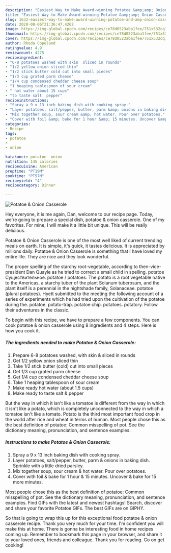 ```yaml
---
description: "Easiest Way to Make Award-winning Potatoe &amp;amp; Onion Casserole"
title: "Easiest Way to Make Award-winning Potatoe &amp;amp; Onion Casserole"
slug: 1632-easiest-way-to-make-award-winning-potatoe-and-amp-onion-casserole
date: 2020-08-06T21:36:47.426Z
image: https://img-global.cpcdn.com/recipes/ce78d0523aba1fee/751x532cq70/potatoe-onion-casserole-recipe-main-photo.jpg
thumbnail: https://img-global.cpcdn.com/recipes/ce78d0523aba1fee/751x532cq70/potatoe-onion-casserole-recipe-main-photo.jpg
cover: https://img-global.cpcdn.com/recipes/ce78d0523aba1fee/751x532cq70/potatoe-onion-casserole-recipe-main-photo.jpg
author: Rhoda Copeland
ratingvalue: 4.9
reviewcount: 4275
recipeingredient:
- "6-8 potatoes washed with skin  sliced in rounds"
- "1/2 yellow onion sliced thin"
- "1/2 stick butter cold cut into small pieces"
- "1/3 cup grated parm cheese"
- "1/4 cup condensed cheddar cheese soup"
- "1 heaping tablespoon of sour cream"
- " hot water about 15 cups"
- "to taste salt  pepper"
recipeinstructions:
- "Spray a 9 x 13 inch baking dish with cooking spray."
- "Layer potatoes, salt/pepper, butter, parm &amp; onions in baking dish. Sprinkle with a little dried parsley."
- "Mix together soup, sour cream &amp; hot water. Pour over potatoes."
- "Cover with foil &amp; bake for 1 hour &amp; 15 minutes. Uncover &amp; bake for 15 more minutes."
categories:
- Recipe
tags:
- potatoe
- 
- onion

katakunci: potatoe  onion 
nutrition: 145 calories
recipecuisine: American
preptime: "PT19M"
cooktime: "PT57M"
recipeyield: "4"
recipecategory: Dinner

---
```



![Potatoe &amp; Onion Casserole](https://img-global.cpcdn.com/recipes/ce78d0523aba1fee/751x532cq70/potatoe-onion-casserole-recipe-main-photo.jpg)

Hey everyone, it is me again, Dan, welcome to our recipe page. Today, we're going to prepare a special dish, potatoe &amp; onion casserole. One of my favorites. For mine, I will make it a little bit unique. This will be really delicious.

Potatoe &amp; Onion Casserole is one of the most well liked of current trending meals on earth. It is simple, it's quick, it tastes delicious. It is appreciated by millions daily. Potatoe &amp; Onion Casserole is something that I have loved my entire life. They are nice and they look wonderful.

The proper spelling of the starchy root-vegetable, according to then-vice-president Dan Quayle as he tried to correct a small child in spelling. potatoe Существительное. potatoe / potatoes. The potato is a root vegetable native to the Americas, a starchy tuber of the plant Solanum tuberosum, and the plant itself is a perennial in the nightshade family, Solanaceae. potatoe (plural potatoes). Hyett submitted to the meeting the following account of a series of experiments which he had tried upon the cultivation of the potatoe during the. potatoe. potato-trap. potatoe chip. potatoes. potatory. Follow their adventures in the classic.


To begin with this recipe, we have to prepare a few components. You can cook potatoe &amp; onion casserole using 8 ingredients and 4 steps. Here is how you cook it.

<!--inarticleads1-->

##### The ingredients needed to make Potatoe &amp; Onion Casserole:

1. Prepare 6-8 potatoes washed, with skin &amp; sliced in rounds
1. Get 1/2 yellow onion sliced thin
1. Take 1/2 stick butter (cold) cut into small pieces
1. Get 1/3 cup grated parm cheese
1. Get 1/4 cup condensed cheddar cheese soup
1. Take 1 heaping tablespoon of sour cream
1. Make ready  hot water (about 1.5 cups)
1. Make ready to taste salt &amp; pepper


But the way in which it isn&#39;t like a tomatoe is different from the way in which it isn&#39;t like a potato, which is completely unconnected to the way in which a tomatoe isn&#39;t like a tomato. Potato is the third most important food crop in the world after rice and wheat in terms of human. Most people chose this as the best definition of potatoe: Common misspelling of pot. See the dictionary meaning, pronunciation, and sentence examples. 

<!--inarticleads2-->

##### Instructions to make Potatoe &amp; Onion Casserole:

1. Spray a 9 x 13 inch baking dish with cooking spray.
1. Layer potatoes, salt/pepper, butter, parm &amp; onions in baking dish. Sprinkle with a little dried parsley.
1. Mix together soup, sour cream &amp; hot water. Pour over potatoes.
1. Cover with foil &amp; bake for 1 hour &amp; 15 minutes. Uncover &amp; bake for 15 more minutes.


Most people chose this as the best definition of potatoe: Common misspelling of pot. See the dictionary meaning, pronunciation, and sentence examples. Find GIFs with the latest and newest hashtags! Search, discover and share your favorite Potatoe GIFs. The best GIFs are on GIPHY. 

So that is going to wrap this up for this exceptional food potatoe &amp; onion casserole recipe. Thank you very much for your time. I'm confident you will make this at home. There is gonna be interesting food in home recipes coming up. Remember to bookmark this page in your browser, and share it to your loved ones, friends and colleague. Thank you for reading. Go on get cooking!
